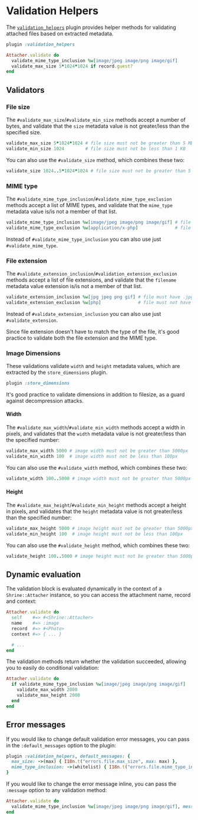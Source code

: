 # Validation Helpers

The [`validation_helpers`][validation_helpers] plugin provides helper methods
for validating attached files based on extracted metadata.

```rb
plugin :validation_helpers

Attacher.validate do
  validate_mime_type_inclusion %w[image/jpeg image/png image/gif]
  validate_max_size 5*1024*1024 if record.guest?
end
```

## Validators

### File size

The `#validate_max_size`/`#validate_min_size` methods accept a number of bytes,
and validate that the `size` metadata value is not greater/less than the
specified size.

```rb
validate_max_size 5*1024*1024 # file size must not be greater than 5 MB
validate_min_size 1024        # file size must not be less than 1 KB
```

You can also use the `#validate_size` method, which combines these two:

```rb
validate_size 1024..5*1024*1024 # file size must not be greater than 5 MB nor less than 1 KB
```

### MIME type

The `#validate_mime_type_inclusion`/`#validate_mime_type_exclusion` methods
accept a list of MIME types, and validate that the `mime_type` metadata value
is/is not a member of that list.

```rb
validate_mime_type_inclusion %w[image/jpeg image/png image/gif] # file must be a JPEG, PNG or a GIF image
validate_mime_type_exclusion %w[application/x-php]              # file must not be a PHP script
```

Instead of `#validate_mime_type_inclusion` you can also use just
`#validate_mime_type`.

### File extension

The `#validate_extension_inclusion`/`#validation_extension_exclusion` methods
accept a list of file extensions, and validate that the `filename` metadata
value extension is/is not a member of that list.

```rb
validate_extension_inclusion %w[jpg jpeg png gif] # file must have .jpg, .jpeg, .png, or .gif extension
validate_extension_exclusion %w[php]              # file must not have a .php extension
```

Instead of `#validate_extension_inclusion` you can also use just
`#validate_extension`.

Since file extension doesn't have to match the type of the file, it's good
practice to validate both the file extension and the MIME type.

### Image Dimensions

These validations validate `width` and `height` metadata values, which are
extracted by the `store_dimensions` plugin.

```rb
plugin :store_dimensions
```

It's good practice to validate dimensions in addition to filesize, as a guard
against decompression attacks.

#### Width

The `#validate_max_width`/`#validate_min_width` methods accept a width in
pixels, and validates that the `width` metadata value is not greater/less
than the specified number:

```rb
validate_max_width 5000 # image width must not be greater than 5000px
validate_min_width 100  # image width must not be less than 100px
```

You can also use the `#validate_width` method, which combines these two:

```rb
validate_width 100..5000 # image width must not be greater than 5000px nor less than 100px
```

#### Height

The `#validate_max_height`/`#validate_min_height` methods accept a height in
pixels, and validates that the `height` metadata value is not greater/less
than the specified number:

```rb
validate_max_height 5000 # image height must not be greater than 5000px
validate_min_height 100  # image height must not be less than 100px
```

You can also use the `#validate_height` method, which combines these two:

```rb
validate_height 100..5000 # image height must not be greater than 5000px nor less than 100px
```

## Dynamic evaluation

The validation block is evaluated dynamically in the context of a
`Shrine::Attacher` instance, so you can access the attachment name, record and
context:

```rb
Attacher.validate do
  self    #=> #<Shrine::Attacher>
  name    #=> :image
  record  #=> #<Photo>
  context #=> { ... }

  # ...
end
```

The validation methods return whether the validation succeeded, allowing you to
easily do conditional validation:

```rb
Attacher.validate do
  if validate_mime_type_inclusion %w[image/jpeg image/png image/gif]
    validate_max_width 2000
    validate_max_height 2000
  end
end
```

## Error messages

If you would like to change default validation error messages, you can pass in
the `:default_messages` option to the plugin:

```rb
plugin :validation_helpers, default_messages: {
  max_size: ->(max) { I18n.t("errors.file.max_size", max: max) },
  mime_type_inclusion: ->(whitelist) { I18n.t("errors.file.mime_type_inclusion", whitelist: whitelist) },
}
```

If you would like to change the error message inline, you can pass the
`:message` option to any validation method:

```rb
Attacher.validate do
  validate_mime_type_inclusion %w[image/jpeg image/png image/gif], message: "must be JPEG, PNG or GIF"
end
```

[validation_helpers]: /lib/shrine/plugins/validation_helpers.rb
